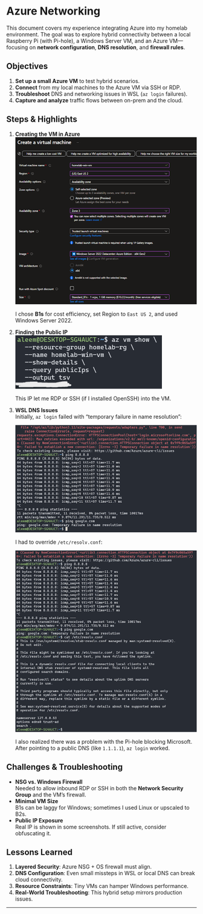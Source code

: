 # Azure Networking

This document covers my experience integrating Azure into my homelab environment. The goal was to explore hybrid connectivity between a local Raspberry Pi (with Pi-hole), a Windows Server VM, and an Azure VM—focusing on **network configuration**, **DNS resolution**, and **firewall rules**.

## Objectives

1. **Set up a small Azure VM** to test hybrid scenarios.  
2. **Connect** from my local machines to the Azure VM via SSH or RDP.  
3. **Troubleshoot** DNS and networking issues in WSL (`az login` failures).  
4. **Capture and analyze** traffic flows between on-prem and the cloud.

## Steps & Highlights

1. **Creating the VM in Azure**  
   ![Azure Create VM settings](/images/13.png)

   I chose **B1s** for cost efficiency, set Region to `East US 2`, and used Windows Server 2022.

2. **Finding the Public IP**  
   ![az vm show public IP](/images/14.png)

   This IP let me RDP or SSH (if I installed OpenSSH) into the VM.

3. **WSL DNS Issues**  
   Initially, `az login` failed with “temporary failure in name resolution”:

   ![WSL DNS error / resolv.conf fix](/images/10.png)

   I had to override `/etc/resolv.conf`:

   ![WSL resolv.conf override](/images/11.png)

   I also realized there was a problem with the Pi-hole blocking Microsoft.
   After pointing to a public DNS (like `1.1.1.1`), `az login` worked.
   

## Challenges & Troubleshooting

- **NSG vs. Windows Firewall**  
  Needed to allow inbound RDP or SSH in both the **Network Security Group** and the VM’s firewall.  
- **Minimal VM Size**  
  B1s can be laggy for Windows; sometimes I used Linux or upscaled to B2s.  
- **Public IP Exposure**  
  Real IP is shown in some screenshots. If still active, consider obfuscating it.

## Lessons Learned

1. **Layered Security**: Azure NSG + OS firewall must align.  
2. **DNS Configuration**: Even small missteps in WSL or local DNS can break cloud connectivity.  
3. **Resource Constraints**: Tiny VMs can hamper Windows performance.  
4. **Real-World Troubleshooting**: This hybrid setup mirrors production issues.

---
